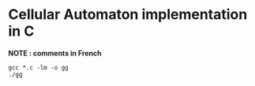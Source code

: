 # Cellular Automaton implementation in C
**NOTE : comments in French**

```
gcc *.c -lm -o gg
./gg
```